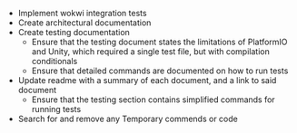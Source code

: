 
* Implement wokwi integration tests
* Create architectural documentation
* Create testing documentation
    * Ensure that the testing document states the limitations of PlatformIO and Unity, which required a single test file, but with compilation conditionals
    * Ensure that detailed commands are documented on how to run tests
* Update readme with a summary of each document, and a link to said document
    * Ensure that the testing section contains simplified commands for running tests
* Search for and remove any Temporary commends or code